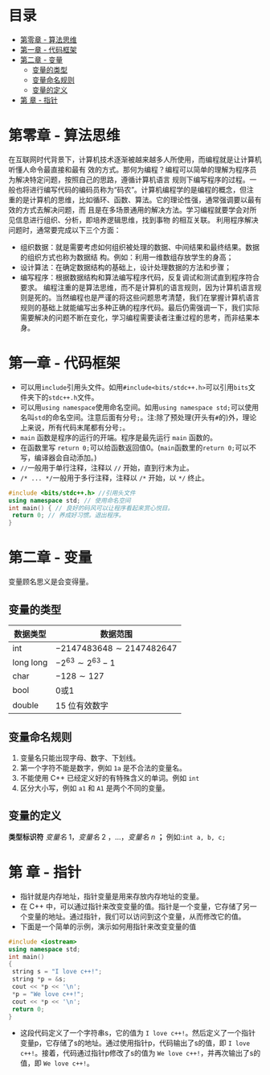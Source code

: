 # 目录

- [第零章 - 算法思维](#第零章---算法思维)
- [第一章 - 代码框架](#第一章---代码框架)
- [第二章 - 变量](#第二章---变量)
  - [变量的类型](#变量的类型)
  - [变量命名规则](#变量命名规则)
  - [变量的定义](#变量的定义)
- [第 章 - 指针](#第-章---指针)

# 第零章 - 算法思维

在互联网时代背景下，计算机技术逐渐被越来越多人所使用，而编程就是让计算机听懂人命令最直接和最有
效的方式。那何为编程？编程可以简单的理解为程序员为解决特定问题，按照自己的思路，遵循计算机语言
规则下编写程序的过程。一般也将进行编写代码的编码员称为“码农”。计算机编程学的是编程的概念，但注
重的是计算机的思维，比如循环、函数、算法。它的理论性强，通常强调要以最有效的方式去解决问题，而
且是在多场景通用的解决方法。学习编程就要学会对所见信息进行组织、分析，即培养逻辑思维，找到事物
的相互关联。
利用程序解决问题时，通常要完成以下三个方面：

- 组织数据：就是需要考虑如何组织被处理的数据、中间结果和最终结果。数据的组织方式也称为数据结
构。例如：利用一维数组存放学生的身高；
- 设计算法：在确定数据结构的基础上，设计处理数据的方法和步骤；
- 编写程序：根据数据结构和算法编写程序代码，反复调试和测试直到程序符合要求。
编程注重的是算法思维，而不是计算机的语言规则，因为计算机语言规则是死的。当然编程也是严谨的将这些问题思考清楚，我们在掌握计算机语言规则的基础上就能编写出多种正确的程序代码。最后仍需强调一下，我们实际需要解决的问题不断在变化，学习编程需要读者注重过程的思考，而非结果本身。

# 第一章 - 代码框架

- 可以用`include`引用头文件。如用`#include<bits/stdc++.h>`可以引用`bits`文件夹下的`stdc++.h`文件。
- 可以用`using namespace`使用命名空间。如用`using namespace std;`可以使用名叫`std`的命名空间。注意后面有分号`;`。注:除了预处理(开头有`#`的)外，理论上来说，所有代码末尾都有分号`;`。
- `main` 函数是程序的运行的开端。程序是最先运行 `main` 函数的。
- 在函数里写 `return 0;`可以给函数返回值0。(`main`函数里的`return 0;`可以不写，编译器会自动添加。)
- `//`一般用于单行注释，注释以 `//` 开始，直到行末为止。
- `/* ... */`一般用于多行注释，注释以 `/*` 开始，以 `*/` 终止。

```cpp
#include <bits/stdc++.h> //引用头文件
using namespace std; // 使用命名空间
int main() { // 良好的码风可以让程序看起来赏心悦目。
 return 0; // 养成好习惯。退出程序。
}
```

# 第二章 - 变量

变量顾名思义是会变得量。

## 变量的类型

| 数据类型  | 数据范围                        |
| --------- | --------------------------   |
| int       | $-2147483648\sim 2147482647$ |
| long long | $-2^{63} \sim 2^{63}-1$      |
| char      | $-128 \sim 127$              |
| bool      | 0或1                         |
| double    | $15$ 位有效数字               |

## 变量命名规则

1. 变量名只能出现字母、数字、下划线。
2. 第一个字符不能是数字，例如 `1a` 是不合法的变量名。
3. 不能使用 C++ 已经定义好的有特殊含义的单词。例如 `int`
4. 区分大小写，例如 `a1` 和 `A1` 是两个不同的变量。

## 变量的定义

**类型标识符** _变量名_ $1$，_变量名_ $2$ ，...，_变量名_ $n$ **；**
例如:`int a, b, c;`
# 第 章 - 指针

- 指针就是内存地址，指针变量是用来存放内存地址的变量。
- 在 C++ 中，可以通过指针来改变变量的值。指针是一个变量，它存储了另一个变量的地址。通过指针，我们可以访问到这个变量，从而修改它的值。
- 下面是一个简单的示例，演示如何用指针来改变变量的值

```cpp
#include <iostream> 
using namespace std;
int main()
{
 string s = "I love c++!";
 string *p = &s;
 cout << *p << '\n';
 *p = "We love c++!";
 cout << *p << '\n';
 return 0;
}
```

- 这段代码定义了一个字符串s，它的值为 `I love c++!`。然后定义了一个指针变量p，它存储了s的地址。通过使用指针p，代码输出了s的值，即 `I love c++!`。接着，代码通过指针p修改了s的值为 `We love c++!`，并再次输出了s的值，即 `We love c++!`。
